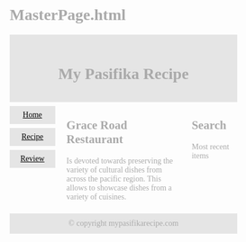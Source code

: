 # MasterPage.html
<!DOCTYPE html>
<html lang="en">
<head>
<meta charset="UTF-8">
<meta name="viewport" content="width=device-width, initial-scale=1.0">
<link rel="stylesheet" href="MasterPage.css">
    
<style>
* {
  box-sizing: border-box;
}

.menu {
  float: left;
  width: 20%;
  text-align: center;
}

.menu a {
  background-color: #e5e5e5;
  padding: 8px;
  margin-top: 7px;
  display: block;
  width: 100%;
  color: black;
}

.main {
  float: left;
  width: 60%;
  padding: 0 20px;
}

.search {
  background-color: #e5e5e5;
  float: left;
  width: 20%;
  padding: 15px;
  margin-top: 7px;
  text-align: center;
}

@media only screen and (max-width: 620px) {
  /* For mobile phones: */
  .menu, .main, .right {
    width: 100%;
  }
}
</style>
</head>
<body style="font-family:Verdana;color:#aaaaaa;">

<div style="background-color:#e5e5e5;padding:15px;text-align:center;">
  <h1>My Pasifika Recipe</h1>
</div>

<div style="overflow:auto">
  <div class="menu">
    <a href="#">Home</a>
    <a href="#">Recipe</a>
    <a href="#">Review</a>
  </div>

  <div class="main">
    <h2>Grace Road Restaurant</h2>
    <p>Is devoted towards preserving the variety of cultural dishes from across the pacific region. This allows to showcase dishes from a variety of cuisines.</p>
  </div>

  <div class="right">
    <h2>Search</h2>
    <p>Most recent items</p>
  </div>
</div>

<div style="background-color:#e5e5e5;text-align:center;padding:10px;margin-top:7px;">© copyright mypasifikarecipe.com</div>

</body>
</html>
